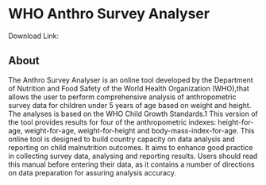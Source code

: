 # WHO Anthro Survey Analyser

Download Link: 

## About
The Anthro Survey Analyser is an online tool developed by the Department of Nutrition and Food Safety of the World Health Organization (WHO),that allows the user to perform comprehensive analysis of anthropometric survey data for children under 5 years of age based on weight and height. The analyses is based on the WHO Child Growth Standards.1 This version of the tool provides results for four of the anthropometric indexes: height-for-age, weight-for-age, weight-for-height and body-mass-index-for-age.
This online tool is designed to build country capacity on data analysis and reporting on child malnutrition outcomes. It aims to enhance good practice in collecting survey data, analysing and reporting results.
Users should read this manual before entering their data, as it contains a number of directions on data preparation for assuring analysis accuracy.
